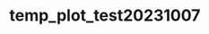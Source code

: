 # temp_plot_test20231007

<div id="text"></div>
 
<script>
document.getElementById("text").innerHTML = "Text added by JavaScript code";
</script>
